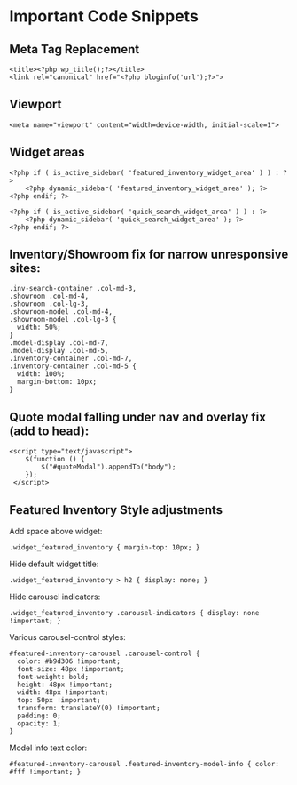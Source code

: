 # Important Code Snippets

## Meta Tag Replacement
```
<title><?php wp_title();?></title>
<link rel="canonical" href="<?php bloginfo('url');?>">
```

## Viewport
```
<meta name="viewport" content="width=device-width, initial-scale=1">
```

## Widget areas
```
<?php if ( is_active_sidebar( 'featured_inventory_widget_area' ) ) : ?>
    <?php dynamic_sidebar( 'featured_inventory_widget_area' ); ?>
<?php endif; ?>
```
```
<?php if ( is_active_sidebar( 'quick_search_widget_area' ) ) : ?>
    <?php dynamic_sidebar( 'quick_search_widget_area' ); ?>
<?php endif; ?>
```

## Inventory/Showroom fix for narrow unresponsive sites:
```
.inv-search-container .col-md-3,
.showroom .col-md-4,
.showroom .col-lg-3,
.showroom-model .col-md-4,
.showroom-model .col-lg-3 { 
  width: 50%; 
}
.model-display .col-md-7,
.model-display .col-md-5,
.inventory-container .col-md-7,
.inventory-container .col-md-5 {
  width: 100%;
  margin-bottom: 10px;
}
```

## Quote modal falling under nav and overlay fix (add to head):
```
<script type="text/javascript">
    $(function () {
        $("#quoteModal").appendTo("body");
    });
 </script>
```

## Featured Inventory Style adjustments
Add space above widget:
```
.widget_featured_inventory { margin-top: 10px; }
```

Hide default widget title:
```
.widget_featured_inventory > h2 { display: none; }
```

Hide carousel indicators:
```
.widget_featured_inventory .carousel-indicators { display: none !important; }
```

Various carousel-control styles:
```
#featured-inventory-carousel .carousel-control {
  color: #b9d306 !important;
  font-size: 48px !important;
  font-weight: bold;
  height: 48px !important;
  width: 48px !important;
  top: 50px !important;
  transform: translateY(0) !important;
  padding: 0;
  opacity: 1;
}
```

Model info text color: 
```
#featured-inventory-carousel .featured-inventory-model-info { color: #fff !important; }
```
